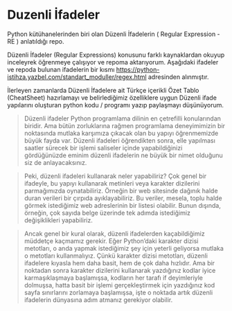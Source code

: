 # Duzenli İfadeler
Python kütühanelerinden biri olan Düzenli İfadelerin ( Regular Expression - RE )  anlatıldığı repo.

Düzenli İfadeler (Regular Expressions) konusunu farklı kaynaklardan okuyup inceleyrek öğrenmeye çalışıyor ve repoma aktarıyorum. Aşağıdaki ifadeler ve repoda bulunan ifadelerin bir kısmı https://python-istihza.yazbel.com/standart_moduller/regex.html adresinden alınmıştır. 

İlerleyen zamanlarda Düzenli İfadelere ait Türkçe içerikli Özet Tablo (CheatSheet) hazırlamayı ve belirlediğimiz özelliklere uygun Düzenli ifade yapılarını oluşturan python kodu / programı yazıp paylaşmayı düşünüyorum.

> Düzenli ifadeler Python programlama dilinin en çetrefilli konularından biridir. Ama bütün zorluklarına rağmen programlama deneyimimizin bir noktasında mutlaka karşımıza çıkacak olan bu yapıyı öğrenmemizde büyük fayda var. Düzenli ifadeleri öğrendikten sonra, elle yapılması saatler sürecek bir işlemi saliseler içinde yapabildiğinizi gördüğünüzde eminim düzenli ifadelerin ne büyük bir nimet olduğunu siz de anlayacaksınız. 

> Peki, düzenli ifadeleri kullanarak neler yapabiliriz? Çok genel bir ifadeyle, bu yapıyı kullanarak metinleri veya karakter dizilerini parmağımızda oynatabiliriz. Örneğin bir web sitesinde dağınık halde duran verileri bir çırpıda ayıklayabiliriz. Bu veriler, mesela, toplu halde görmek istediğimiz web adreslerinin bir listesi olabilir. Bunun dışında, örneğin, çok sayıda belge üzerinde tek adımda istediğimiz değişiklikleri yapabiliriz.

> Ancak genel bir kural olarak, düzenli ifadelerden kaçabildiğimiz müddetçe kaçmamız gerekir. Eğer Python’daki karakter dizisi metotları, o anda yapmak istediğimiz şey için yeterli geliyorsa mutlaka o metotları kullanmalıyız. Çünkü karakter dizisi metotları, düzenli ifadelere kıyasla hem daha basit, hem de çok daha hızlıdır. Ama bir noktadan sonra karakter dizilerini kullanarak yazdığınız kodlar iyice karmaşıklaşmaya başlamışsa, kodların her tarafı if deyimleriyle dolmuşsa, hatta basit bir işlemi gerçekleştirmek için yazdığınız kod sayfa sınırlarını zorlamaya başlamışsa, işte o noktada artık düzenli ifadelerin dünyasına adım atmanız gerekiyor olabilir. 

